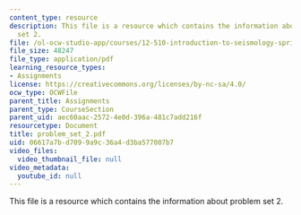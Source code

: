 ```yaml
---
content_type: resource
description: This file is a resource which contains the information about problem
  set 2.
file: /ol-ocw-studio-app/courses/12-510-introduction-to-seismology-spring-2010/06617a7bd7099a9c36a4d3ba577007b7_problem_set_2.pdf
file_size: 48247
file_type: application/pdf
learning_resource_types:
- Assignments
license: https://creativecommons.org/licenses/by-nc-sa/4.0/
ocw_type: OCWFile
parent_title: Assignments
parent_type: CourseSection
parent_uid: aec60aac-2572-4e0d-396a-481c7add216f
resourcetype: Document
title: problem_set_2.pdf
uid: 06617a7b-d709-9a9c-36a4-d3ba577007b7
video_files:
  video_thumbnail_file: null
video_metadata:
  youtube_id: null
---
```

This file is a resource which contains the information about problem set 2.